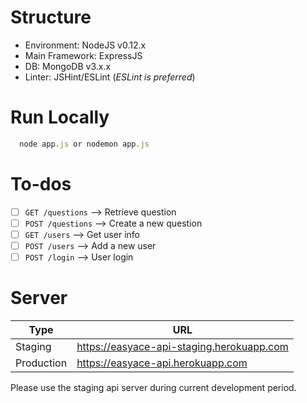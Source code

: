 # Structure
- Environment: NodeJS v0.12.x
- Main Framework: ExpressJS
- DB: MongoDB v3.x.x
- Linter: JSHint/ESLint (*ESLint is preferred*)

# Run Locally
```javascript
  node app.js or nodemon app.js
```

# To-dos
- [ ] `GET /questions` --> Retrieve question
- [ ] `POST /questions` --> Create a new question
- [ ] `GET /users` --> Get user info
- [ ] `POST /users` --> Add a new user
- [ ] `POST /login` --> User login

# Server

| Type | URL |
|------|-----|
|  Staging | https://easyace-api-staging.herokuapp.com |
| Production | https://easyace-api.herokuapp.com |

Please use the staging api server during current development period.
